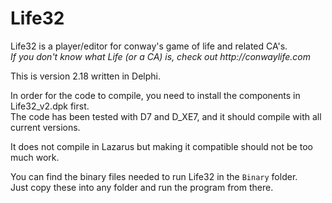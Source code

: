 # Life32

Life32 is a player/editor for conway's game of life and related CA's.  
_If you don't know what Life (or a CA) is, check out http://conwaylife.com_  

This is version 2.18 written in Delphi.  

In order for the code to compile, you need to install the components in Life32_v2.dpk first.  
The code has been tested with D7 and D_XE7, and it should compile with all current versions.  

It does not compile in Lazarus but making it compatible should not be too much work.  

You can find the binary files needed to run Life32 in the `Binary` folder.  
Just copy these into any folder and run the program from there.  


